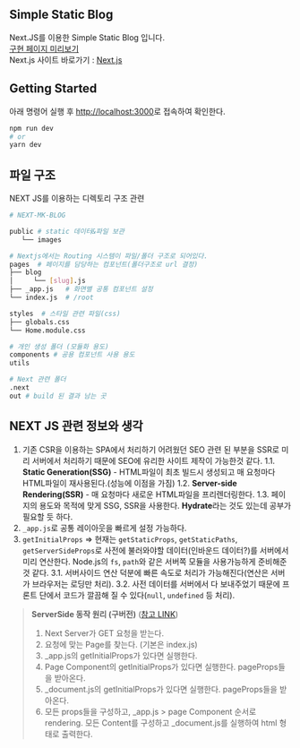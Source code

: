 ## Simple Static Blog

Next.JS를 이용한 Simple Static Blog 입니다.  
[구현 페이지 미리보기](https://next-markdown-blog-teal.vercel.app/)  
Next.js 사이트 바로가기 : [Next.js](https://nextjs.org/)

## Getting Started
아래 명령어 실행 후 [http://localhost:3000](http://localhost:3000)로 접속하여 확인한다.

```bash
npm run dev
# or
yarn dev
```

## 파일 구조
NEXT JS를 이용하는 디렉토리 구조 관련
```bash
# NEXT-MK-BLOG

public # static 데이터&파일 보관
   └── images

# Nextjs에서는 Routing 시스템이 파일/폴더 구조로 되어있다.
pages  # 페이지를 담당하는 컴포넌트(폴더구조로 url 결정)      
├── blog
│     └── [slug].js
├── _app.js   # 화면별 공통 컴포넌트 설정
└── index.js  # /root

styles  # 스타일 관련 파일(css)
├── globals.css
└── Home.module.css

# 개인 생성 폴더 (모듈화 용도)
components # 공용 컴포넌트 사용 용도
utils

# Next 관련 폴더
.next
out # build 된 결과 남는 곳
```

## NEXT JS 관련 정보와 생각

1. 기존 CSR을 이용하는 SPA에서 처리하기 어려웠던 SEO 관련 된 부분을 SSR로 미리 서버에서 처리하기 때문에 SEO에 유리한 사이트 제작이 가능한것 같다.
  1.1. **Static Generation(SSG)** - HTML파일이 최초 빌드시 생성되고 매 요청마다 HTML파일이 재사용된다.(성능에 이점을 가짐)
  1.2. **Server-side Rendering(SSR)** - 매 요청마다 새로운 HTML파일을 프리렌더링한다. 
  1.3. 페이지의 용도와 목적에 맞게 SSG, SSR을 사용한다. **Hydrate**라는 것도 있는데 공부가 필요할 듯 하다.
2. `_app.js`로 공통 레이아웃을 빠르게 설정 가능하다.
3. `getInitialProps` => 현재는 `getStaticProps`, `getStaticPaths`, `getServerSideProps`로 사전에 불러와야할 데이터(인바운드 데이터?)를 서버에서 미리 연산한다. Node.js의 `fs`, `path`와 같은 서버쪽 모듈을 사용가능하게 준비해준것 같다.
  3.1. 서버사이드 연산 덕분에 빠른 속도로 처리가 가능해진다(연산은 서버가 브라우저는 로딩만 처리).
  3.2. 사전 데이터를 서버에서 다 보내주었기 때문에 프론트 단에서 코드가 깔끔해 질 수 있다(`null`, `undefined` 등 처리).

> **ServerSide 동작 원리 (구버전)** ([참고 LINK](https://velog.io/@kirin/Next.js-%ED%8E%98%EC%9D%B4%EC%A7%80-%EA%B5%AC%EC%A1%B0))
>1. Next Server가 GET 요청을 받는다.
>2. 요청에 맞는 Page를 찾는다. (기본은 index.js)
>3. _app.js의 getInitialProps가 있다면 실행한다.
>4. Page Component의 getInitialProps가 있다면 실행한다. pageProps들을 받아온다.
>5. _document.js의 getInitialProps가 있다면 실행한다. pageProps들을 받아온다.
>6. 모든 props들을 구성하고, _app.js > page Component 순서로 rendering.
>모든 Content를 구성하고 _document.js를 실행하여 html 형태로 출력한다.
